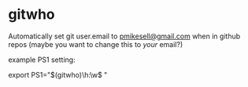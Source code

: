 # gitwho

Automatically set git user.email to pmikesell@gmail.com when in github repos (maybe you want to change this to *your* email?)

example PS1 setting:

export PS1="\$(gitwho)\h:\w$ "
